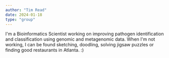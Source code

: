 ```yaml
---
author: "Tim Read"
date: 2024-01-18
type: "group"
---
```

I'm a Bioinformatics Scientist working on improving pathogen identification and classification using genomic and metagenomic data. When I'm not working, I can be found sketching, doodling, solving jigsaw puzzles or finding good restaurants in Atlanta. :)